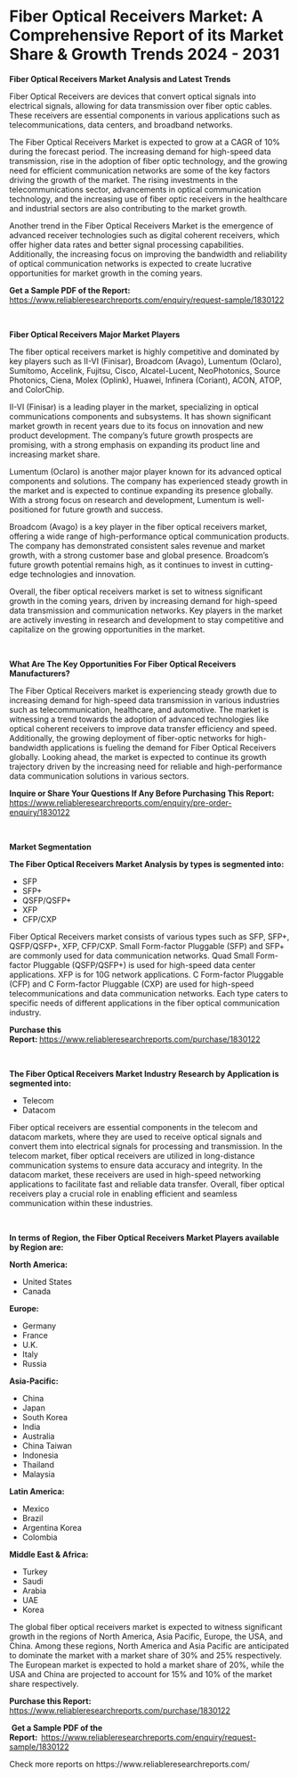 <p><h1>Fiber Optical Receivers Market: A Comprehensive Report of its Market Share & Growth Trends 2024 - 2031</h1></p><p><strong>Fiber Optical Receivers Market Analysis and Latest Trends</strong></p>
<p><p>Fiber Optical Receivers are devices that convert optical signals into electrical signals, allowing for data transmission over fiber optic cables. These receivers are essential components in various applications such as telecommunications, data centers, and broadband networks.</p><p>The Fiber Optical Receivers Market is expected to grow at a CAGR of 10% during the forecast period. The increasing demand for high-speed data transmission, rise in the adoption of fiber optic technology, and the growing need for efficient communication networks are some of the key factors driving the growth of the market. The rising investments in the telecommunications sector, advancements in optical communication technology, and the increasing use of fiber optic receivers in the healthcare and industrial sectors are also contributing to the market growth.</p><p>Another trend in the Fiber Optical Receivers Market is the emergence of advanced receiver technologies such as digital coherent receivers, which offer higher data rates and better signal processing capabilities. Additionally, the increasing focus on improving the bandwidth and reliability of optical communication networks is expected to create lucrative opportunities for market growth in the coming years.</p></p>
<p><strong>Get a Sample PDF of the Report:&nbsp;</strong> <a href="https://www.reliableresearchreports.com/enquiry/request-sample/1830122">https://www.reliableresearchreports.com/enquiry/request-sample/1830122</a></p>
<p>&nbsp;</p>
<p><strong>Fiber Optical Receivers Major Market Players</strong></p>
<p><p>The fiber optical receivers market is highly competitive and dominated by key players such as II-VI (Finisar), Broadcom (Avago), Lumentum (Oclaro), Sumitomo, Accelink, Fujitsu, Cisco, Alcatel-Lucent, NeoPhotonics, Source Photonics, Ciena, Molex (Oplink), Huawei, Infinera (Coriant), ACON, ATOP, and ColorChip.</p><p>II-VI (Finisar) is a leading player in the market, specializing in optical communications components and subsystems. It has shown significant market growth in recent years due to its focus on innovation and new product development. The company’s future growth prospects are promising, with a strong emphasis on expanding its product line and increasing market share.</p><p>Lumentum (Oclaro) is another major player known for its advanced optical components and solutions. The company has experienced steady growth in the market and is expected to continue expanding its presence globally. With a strong focus on research and development, Lumentum is well-positioned for future growth and success.</p><p>Broadcom (Avago) is a key player in the fiber optical receivers market, offering a wide range of high-performance optical communication products. The company has demonstrated consistent sales revenue and market growth, with a strong customer base and global presence. Broadcom’s future growth potential remains high, as it continues to invest in cutting-edge technologies and innovation.</p><p>Overall, the fiber optical receivers market is set to witness significant growth in the coming years, driven by increasing demand for high-speed data transmission and communication networks. Key players in the market are actively investing in research and development to stay competitive and capitalize on the growing opportunities in the market.</p></p>
<p>&nbsp;</p>
<p><strong>What Are The Key Opportunities For Fiber Optical Receivers Manufacturers?</strong></p>
<p><p>The Fiber Optical Receivers market is experiencing steady growth due to increasing demand for high-speed data transmission in various industries such as telecommunication, healthcare, and automotive. The market is witnessing a trend towards the adoption of advanced technologies like optical coherent receivers to improve data transfer efficiency and speed. Additionally, the growing deployment of fiber-optic networks for high-bandwidth applications is fueling the demand for Fiber Optical Receivers globally. Looking ahead, the market is expected to continue its growth trajectory driven by the increasing need for reliable and high-performance data communication solutions in various sectors.</p></p>
<p><strong>Inquire or Share Your Questions If Any Before Purchasing This Report:</strong> <a href="https://www.reliableresearchreports.com/enquiry/pre-order-enquiry/1830122">https://www.reliableresearchreports.com/enquiry/pre-order-enquiry/1830122</a></p>
<p>&nbsp;</p>
<p><strong>Market Segmentation</strong></p>
<p><strong>The Fiber Optical Receivers Market Analysis by types is segmented into:</strong></p>
<p><ul><li>SFP</li><li>SFP+</li><li>QSFP/QSFP+</li><li>XFP</li><li>CFP/CXP</li></ul></p>
<p><p>Fiber Optical Receivers market consists of various types such as SFP, SFP+, QSFP/QSFP+, XFP, CFP/CXP. Small Form-factor Pluggable (SFP) and SFP+ are commonly used for data communication networks. Quad Small Form-factor Pluggable (QSFP/QSFP+) is used for high-speed data center applications. XFP is for 10G network applications. C Form-factor Pluggable (CFP) and C Form-factor Pluggable (CXP) are used for high-speed telecommunications and data communication networks. Each type caters to specific needs of different applications in the fiber optical communication industry.</p></p>
<p><strong>Purchase this Report:&nbsp;</strong><a href="https://www.reliableresearchreports.com/purchase/1830122">https://www.reliableresearchreports.com/purchase/1830122</a></p>
<p>&nbsp;</p>
<p><strong>The Fiber Optical Receivers Market Industry Research by Application is segmented into:</strong></p>
<p><ul><li>Telecom</li><li>Datacom</li></ul></p>
<p><p>Fiber optical receivers are essential components in the telecom and datacom markets, where they are used to receive optical signals and convert them into electrical signals for processing and transmission. In the telecom market, fiber optical receivers are utilized in long-distance communication systems to ensure data accuracy and integrity. In the datacom market, these receivers are used in high-speed networking applications to facilitate fast and reliable data transfer. Overall, fiber optical receivers play a crucial role in enabling efficient and seamless communication within these industries.</p></p>
<p>&nbsp;</p>
<p><strong>In terms of Region, the Fiber Optical Receivers Market Players available by Region are:</strong></p>
<p>
    <p> <strong> North America: </strong>
        <ul>
            <li>United States</li>
            <li>Canada</li>
        </ul>
        </p> 
    <p> <strong> Europe: </strong>
        <ul>
            <li>Germany</li>
            <li>France</li>
            <li>U.K.</li>
            <li>Italy</li>
            <li>Russia</li>
        </ul>
        </p> 
    <p> <strong> Asia-Pacific: </strong>
        <ul>
            <li>China</li>
            <li>Japan</li>
            <li>South Korea</li>
            <li>India</li>
            <li>Australia</li>
            <li>China Taiwan</li>
            <li>Indonesia</li>
            <li>Thailand</li>
            <li>Malaysia</li>
        </ul>
        </p> 
    <p> <strong> Latin America: </strong>
        <ul>
            <li>Mexico</li>
            <li>Brazil</li>
            <li>Argentina Korea</li>
            <li>Colombia</li>
        </ul>
        </p> 
    <p> <strong> Middle East & Africa: </strong>
        <ul>
            <li>Turkey</li>
            <li>Saudi</li>
            <li>Arabia</li>
            <li>UAE</li>
            <li>Korea</li>
        </ul>
    </p>
    </p>
<p><p>The global fiber optical receivers market is expected to witness significant growth in the regions of North America, Asia Pacific, Europe, the USA, and China. Among these regions, North America and Asia Pacific are anticipated to dominate the market with a market share of 30% and 25% respectively. The European market is expected to hold a market share of 20%, while the USA and China are projected to account for 15% and 10% of the market share respectively.</p></p>
<p><strong>Purchase this Report: </strong><a href="https://www.reliableresearchreports.com/purchase/1830122">https://www.reliableresearchreports.com/purchase/1830122</a></p>
<p>&nbsp;<strong>Get a Sample PDF of the Report:&nbsp;&nbsp;</strong><a href="https://www.reliableresearchreports.com/enquiry/request-sample/1830122">https://www.reliableresearchreports.com/enquiry/request-sample/1830122</a></p>
<p><strong></strong></p>
<p>Check more reports on https://www.reliableresearchreports.com/</p>